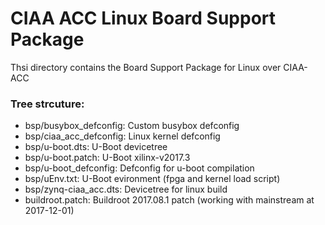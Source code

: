 # CIAA ACC Linux Board Support Package

Thsi directory contains the Board Support Package for Linux over CIAA-ACC

### Tree strcuture:

  - bsp/busybox_defconfig: Custom busybox defconfig
  - bsp/ciaa_acc_defconfig: Linux kernel defconfig
  - bsp/u-boot.dts: U-Boot devicetree
  - bsp/u-boot.patch: U-Boot xilinx-v2017.3
  - bsp/u-boot_defconfig: Defconfig for u-boot compilation
  - bsp/uEnv.txt: U-Boot evironment (fpga and kernel load script)
  - bsp/zynq-ciaa_acc.dts: Devicetree for linux build
  - buildroot.patch: Buildroot 2017.08.1 patch (working with mainstream at 2017-12-01)
